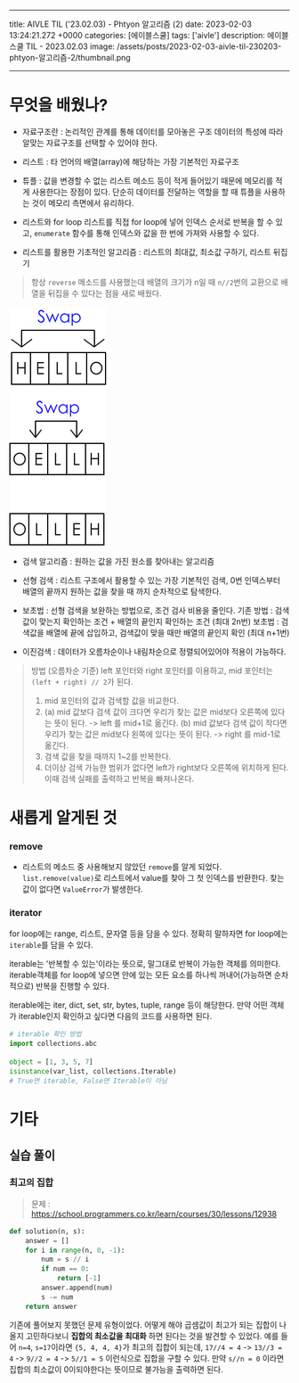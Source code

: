 

---
title: AIVLE TIL ('23.02.03) - Phtyon 알고리즘 (2)
date: 2023-02-03 13:24:21.272 +0000
categories: [에이블스쿨]
tags: ['aivle']
description: 에이블 스쿨 TIL - 2023.02.03
image: /assets/posts/2023-02-03-aivle-til-230203-phtyon-알고리즘-2/thumbnail.png

---

# 무엇을 배웠나?

- 자료구조란 : 논리적인 관계를 통해 데이터를 모아놓은 구조
데이터의 특성에 따라 알맞는 자료구조를 선택할 수 있어야 한다.

- 리스트 : 타 언어의 배열(array)에 해당하는 가장 기본적인 자료구조

- 튜플 : 값을 변경할 수 없는 리스트
메소드 등이 적게 들어있기 때문에 메모리를 적게 사용한다는 장점이 있다.
단순히 데이터를 전달하는 역할을 할 때 튜플을 사용하는 것이 메모리 측면에서 유리하다.

- 리스트와 for loop
리스트를 직접 for loop에 넣어 인덱스 순서로 반복을 할 수 있고, `enumerate` 함수를 통해 인덱스와 값을 한 번에 가져와 사용할 수 있다.

- 리스트를 활용한 기초적인 알고리즘 : 리스트의 최대값, 최소값 구하기, 리스트 뒤집기

> 항상 `reverse` 메소드를 사용했는데 배열의 크기가 n일 때 `n//2`번의 교환으로 배열을 뒤집을 수 있다는 점을 새로 배웠다.

![img](/assets/posts/2023-02-03-aivle-til-230203-phtyon-알고리즘-2/img0.png)

- 검색 알고리즘 : 원하는 값을 가진 원소를 찾아내는 알고리즘

- 선형 검색 : 리스트 구조에서 활용할 수 있는 가장 기본적인 검색, 0번 인덱스부터 배열의 끝까지 원하는 값을 찾을 때 까지 순차적으로 탐색한다.

- 보초법 : 선형 검색을 보완하는 방법으로, 조건 검사 비용을 줄인다.
기존 방법 : 검색값이 맞는지 확인하는 조건 + 배열의 끝인지 확인하는 조건 (최대 2n번)
보초법 : 검색값을 배열에 끝에 삽입하고, 검색값이 맞을 때만 배열의 끝인지 확인 (최대 n+1번)

- 이진검색 : 데이터가 오름차순이나 내림차순으로 정렬되어있어야 적용이 가능하다.

> 방법 (오름차순 기준)
left 포인터와 right 포인터를 이용하고, mid 포인터는 `(left + right) // 2`가 된다.
>
> 1. mid 포인터의 값과 검색할 값을 비교한다.
> 2. (a) mid 값보다 검색 값이 크다면 우리가 찾는 값은 mid보다 오른쪽에 있다는 뜻이 된다. -> left 를 mid+1로 옮긴다.
(b) mid 값보다 검색 값이 작다면 우리가 찾는 값은 mid보다 왼쪽에 있다는 뜻이 된다. -> right 를 mid-1로 옮긴다.
> 3. 검색 값을 찾을 때까지 1~2를 반복한다.
> 4. 더이상 검색 가능한 범위가 없다면 left가 right보다 오른쪽에 위치하게 된다. 이때 검색 실패를 출력하고 반복을 빠져나온다.

# 새롭게 알게된 것

### remove

- 리스트의 메소드 중 사용해보지 않았던 `remove`를 알게 되었다.
`list.remove(value)`로 리스트에서 value를 찾아 그 첫 인덱스를 반환한다. 찾는 값이 없다면 `ValueError`가 발생한다.

### iterator

for loop에는 range, 리스트, 문자열 등을 담을 수 있다.
정확히 말하자면 for loop에는 `iterable`를 담을 수 있다.

iterable는 '반복할 수 있는'이라는 뜻으로, 말그대로 반복이 가능한 객체를 의미한다.
iterable객체를 for loop에 넣으면 안에 있는 모든 요소를 하나씩 꺼내어(가능하면 순차적으로) 반복을 진행할 수 있다.

iterable에는 iter, dict, set, str, bytes, tuple, range 등이 해당한다.
만약 어떤 객체가 iterable인지 확인하고 싶다면 다음의 코드를 사용하면 된다.

```python
# iterable 확인 방법
import collections.abc

object = [1, 3, 5, 7]
isinstance(var_list, collections.Iterable)
# True면 iterable, False면 Iterable이 아님
```


# 기타

## 실습 풀이

### 최고의 집합

> 문제 : https://school.programmers.co.kr/learn/courses/30/lessons/12938

```python
def solution(n, s):
    answer = []
    for i in range(n, 0, -1):
        num = s // i
        if num == 0:
            return [-1]
        answer.append(num)
        s -= num
    return answer
```

기존에 풀어보지 못했던 문제 유형이었다.
어떻게 해야 곱셈값이 최고가 되는 집합이 나올지 고민하다보니 **집합의 최소값을 최대화** 하면 된다는 것을 발견할 수 있었다.
예를 들어 `n=4`, `s=17`이라면 `{5, 4, 4, 4}`가 최고의 집합이 되는데, 
`17//4 = 4` -> `13//3 = 4` -> `9//2 = 4` -> `5//1 = 5` 이런식으로 집합을 구할 수 있다.
만약 `s//n = 0` 이라면 집합의 최소값이 0이되야한다는 뜻이므로 불가능을 출력하면 된다.

        